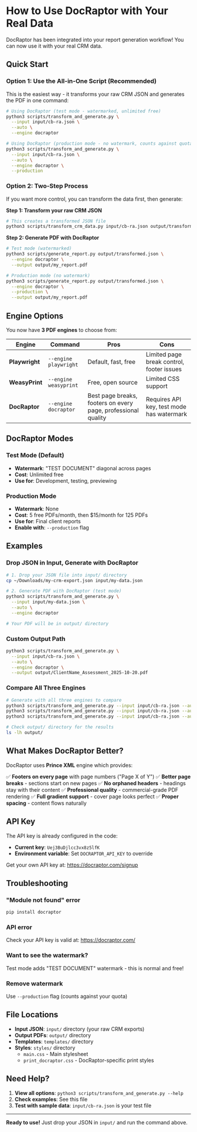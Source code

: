 # How to Use DocRaptor with Your Real Data

DocRaptor has been integrated into your report generation workflow! You can now use it with your real CRM data.

## Quick Start

### Option 1: Use the All-in-One Script (Recommended)

This is the easiest way - it transforms your raw CRM JSON and generates the PDF in one command:

```bash
# Using DocRaptor (test mode - watermarked, unlimited free)
python3 scripts/transform_and_generate.py \
  --input input/cb-ra.json \
  --auto \
  --engine docraptor

# Using DocRaptor (production mode - no watermark, counts against quota)
python3 scripts/transform_and_generate.py \
  --input input/cb-ra.json \
  --auto \
  --engine docraptor \
  --production
```

### Option 2: Two-Step Process

If you want more control, you can transform the data first, then generate:

**Step 1: Transform your raw CRM JSON**
```bash
# This creates a transformed JSON file
python3 scripts/transform_crm_data.py input/cb-ra.json output/transformed.json
```

**Step 2: Generate PDF with DocRaptor**
```bash
# Test mode (watermarked)
python3 scripts/generate_report.py output/transformed.json \
  --engine docraptor \
  --output output/my_report.pdf

# Production mode (no watermark)
python3 scripts/generate_report.py output/transformed.json \
  --engine docraptor \
  --production \
  --output output/my_report.pdf
```

## Engine Options

You now have **3 PDF engines** to choose from:

| Engine | Command | Pros | Cons |
|--------|---------|------|------|
| **Playwright** | `--engine playwright` | Default, fast, free | Limited page break control, footer issues |
| **WeasyPrint** | `--engine weasyprint` | Free, open source | Limited CSS support |
| **DocRaptor** | `--engine docraptor` | Best page breaks, footers on every page, professional quality | Requires API key, test mode has watermark |

## DocRaptor Modes

### Test Mode (Default)
- **Watermark**: "TEST DOCUMENT" diagonal across pages
- **Cost**: Unlimited free
- **Use for**: Development, testing, previewing

### Production Mode
- **Watermark**: None
- **Cost**: 5 free PDFs/month, then $15/month for 125 PDFs
- **Use for**: Final client reports
- **Enable with**: `--production` flag

## Examples

### Drop JSON in Input, Generate with DocRaptor

```bash
# 1. Drop your JSON file into input/ directory
cp ~/Downloads/my-crm-export.json input/my-data.json

# 2. Generate PDF with DocRaptor (test mode)
python3 scripts/transform_and_generate.py \
  --input input/my-data.json \
  --auto \
  --engine docraptor

# Your PDF will be in output/ directory
```

### Custom Output Path

```bash
python3 scripts/transform_and_generate.py \
  --input input/cb-ra.json \
  --auto \
  --engine docraptor \
  --output output/ClientName_Assessment_2025-10-20.pdf
```

### Compare All Three Engines

```bash
# Generate with all three engines to compare
python3 scripts/transform_and_generate.py --input input/cb-ra.json --auto --engine playwright
python3 scripts/transform_and_generate.py --input input/cb-ra.json --auto --engine weasyprint
python3 scripts/transform_and_generate.py --input input/cb-ra.json --auto --engine docraptor

# Check output/ directory for the results
ls -lh output/
```

## What Makes DocRaptor Better?

DocRaptor uses **Prince XML** engine which provides:

✅ **Footers on every page** with page numbers ("Page X of Y")
✅ **Better page breaks** - sections start on new pages
✅ **No orphaned headers** - headings stay with their content
✅ **Professional quality** - commercial-grade PDF rendering
✅ **Full gradient support** - cover page looks perfect
✅ **Proper spacing** - content flows naturally

## API Key

The API key is already configured in the code:
- **Current key**: `Uej3BuDjlcc3vx8z5lfK`
- **Environment variable**: Set `DOCRAPTOR_API_KEY` to override

Get your own API key at: https://docraptor.com/signup

## Troubleshooting

### "Module not found" error
```bash
pip install docraptor
```

### API error
Check your API key is valid at: https://docraptor.com/

### Want to see the watermark?
Test mode adds "TEST DOCUMENT" watermark - this is normal and free!

### Remove watermark
Use `--production` flag (counts against your quota)

## File Locations

- **Input JSON**: `input/` directory (your raw CRM exports)
- **Output PDFs**: `output/` directory
- **Templates**: `templates/` directory
- **Styles**: `styles/` directory
  - `main.css` - Main stylesheet
  - `print_docraptor.css` - DocRaptor-specific print styles

## Need Help?

1. **View all options**: `python3 scripts/transform_and_generate.py --help`
2. **Check examples**: See this file
3. **Test with sample data**: `input/cb-ra.json` is your test file

---

**Ready to use!** Just drop your JSON in `input/` and run the command above.
